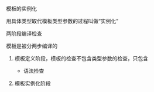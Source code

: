 模板的实例化

用具体类型取代模板类型参数的过程叫做“实例化”

两阶段编译检查

模板是被分两步编译的

1. 模板定义阶段，模板的检查不包含类型参数的检查，只包含

   - 语法检查

2. 模板实例化阶段

   
